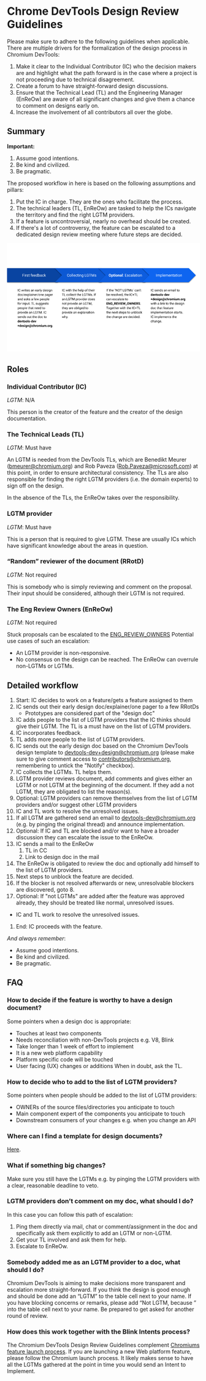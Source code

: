 # Chrome DevTools Design Review Guidelines

Please make sure to adhere to the following guidelines when applicable. There are multiple drivers for the formalization of the design process in Chromium DevTools:

1. Make it clear to the Individual Contributor (IC) who the decision makers are and highlight what the path forward is in the case where a project is not proceeding due to technical disagreement.
1. Create a forum to have straight-forward design discussions.
1. Ensure that the Technical Lead (TL) and the Engineering Manager (EnReOw) are aware of all significant changes and give them a chance to comment on designs early on.
1. Increase the involvement of all contributors all over the globe.

## Summary

**Important:**

1. Assume good intentions.
1. Be kind and civilized.
1. Be pragmatic.

The proposed workflow in here is based on the following assumptions and pillars:

1. Put the IC in charge. They are the ones who facilitate the process.
1. The technical leaders (TL, EnReOw) are tasked to help the ICs navigate the territory and find the right LGTM providers.
1. If a feature is uncontroversial, nearly no overhead should be created.
1. If there's a lot of controversy, the feature can be escalated to a dedicated design review meeting where future steps are decided.

![DevTools Design Guidelines at a glance](images/DevToolsDesignGuidelines.png "DevTools Design Guidelines at a glance")

## Roles

### Individual Contributor (IC)

_LGTM_: N/A

This person is the creator of the feature and the creator of the design documentation.

### The Technical Leads (TL)

_LGTM_: Must have

An LGTM is needed from the DevTools TLs, which are Benedikt Meurer (bmeurer@chromium.org) and Rob Paveza (Rob.Paveza@microsoft.com) at this point, in order to ensure architectural consistency. The TLs are also responsible for finding the right LGTM providers (i.e. the domain experts) to sign off on the design.

In the absence of the TLs, the EnReOw takes over the responsibility.

### LGTM provider

_LGTM_: Must have

This is a person that is required to give LGTM. These are usually ICs which have significant knowledge about the areas in question.

### “Random” reviewer of the document (RRotD)

_LGTM_: Not required

This is somebody who is simply reviewing and comment on the proposal. Their input should be considered, although their LGTM is not required.

### The Eng Review Owners (EnReOw)

_LGTM_: Not required

Stuck proposals can be escalated to the [ENG_REVIEW_OWNERS](https://cs.chromium.org/chromium/src/third_party/devtools-frontend/src/ENG_REVIEW_OWNERS) Potential use cases of such an escalation:

- An LGTM provider is non-responsive.
- No consensus on the design can be reached.
  The EnReOw can overrule non-LGTMs or LGTMs.

## Detailed workflow

1. Start: IC decides to work on a feature/gets a feature assigned to them
1. IC sends out their early design doc/explainer/one pager to a few RRotDs
   - Prototypes are considered part of the "design doc"
1. IC adds people to the list of LGTM providers that the IC thinks should give their LGTM. The TL is a must have on the list of LGTM providers.
1. IC incorporates feedback.
1. TL adds more people to the list of LGTM providers.
1. IC sends out the early design doc based on the Chromium DevTools design template to devtools-dev+design@chromium.org (please make sure to give comment access to contributors@chromium.org, remembering to untick the "Notify" checkbox).
1. IC collects the LGTMs. TL helps them.
1. LGTM provider reviews document, add comments and gives either an LGTM or not LGTM at the beginning of the document. If they add a not LGTM, they are obligated to list the reason(s).
1. Optional: LGTM providers can remove themselves from the list of LGTM providers and/or suggest other LGTM providers
1. IC and TL work to resolve the unresolved issues.
1. If all LGTM are gathered send an email to devtools-dev@chromium.org (e.g. by pinging the original thread) and announce implementation.
1. Optional: If IC and TL are blocked and/or want to have a broader discussion they can escalate the issue to the EnReOw.
1. IC sends a mail to the EnReOw
   1. TL in CC
   1. Link to design doc in the mail
1. The EnReOw is obligated to review the doc and optionally add himself to the list of LGTM providers.
1. Next steps to unblock the feature are decided.
1. If the blocker is not resolved afterwards or new, unresolvable blockers are discovered, goto 8.
1. Optional: If "not LGTMs" are added after the feature was approved already, they should be treated like normal, unresolved issues.

- IC and TL work to resolve the unresolved issues.

1. End: IC proceeds with the feature.

_And always remember_:

- Assume good intentions.
- Be kind and civilized.
- Be pragmatic.

## FAQ

### How to decide if the feature is worthy to have a design document?

Some pointers when a design doc is appropriate:

- Touches at least two components
- Needs reconciliation with non-DevTools projects e.g. V8, Blink
- Take longer than 1 week of effort to implement
- It is a new web platform capability
- Platform specific code will be touched
- User facing (UX) changes or additions
  When in doubt, ask the TL.

### How to decide who to add to the list of LGTM providers?

Some pointers when people should be added to the list of LGTM providers:

- OWNERs of the source files/directories you anticipate to touch
- Main component expert of the components you anticipate to touch
- Downstream consumers of your changes e.g. when you change an API

### Where can I find a template for design documents?

[Here](http://bit.ly/devtools-design-doc-template).

### What if something big changes?

Make sure you still have the LGTMs e.g. by pinging the LGTM providers with a clear, reasonable deadline to veto.

### LGTM providers don’t comment on my doc, what should I do?

In this case you can follow this path of escalation:

1. Ping them directly via mail, chat or comment/assignment in the doc and specifically ask them explicitly to add an LGTM or non-LGTM.
1. Get your TL involved and ask them for help.
1. Escalate to EnReOw.

### Somebody added me as an LGTM provider to a doc, what should I do?

Chromium DevTools is aiming to make decisions more transparent and escalation more straight-forward. If you think the design is good enough and should be done add an “LGTM” to the table cell next to your name.
If you have blocking concerns or remarks, please add “Not LGTM, because <reason>” into the table cell next to your name. Be prepared to get asked for another round of review.

### How does this work together with the Blink Intents process?

The Chromium DevTools Design Review Guidelines complement [Chromiums feature launch process](https://www.chromium.org/blink/launching-features). If you are launching a new Web platform feature, please follow the Chromium launch process. It likely makes sense to have all the LGTMs gathered at the point in time you would send an Intent to Implement.

